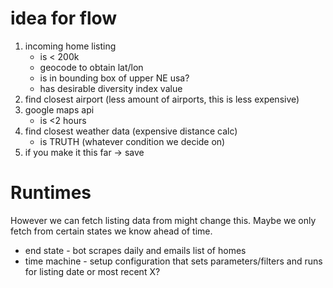 # idea for flow

1) incoming home listing
    - is < 200k
    - geocode to obtain lat/lon
    - is in bounding box of upper NE usa?
    - has desirable diversity index value
2) find closest airport (less amount of airports, this is less expensive)
3) google maps api 
    - is <2 hours
4) find closest weather data (expensive distance calc)
    - is TRUTH (whatever condition we decide on)
5) if you make it this far -> save

# Runtimes

However we can fetch listing data from might change this. Maybe we only fetch from certain states we know ahead of time.

- end state - bot scrapes daily and emails list of homes
- time machine - setup configuration that sets parameters/filters and runs for listing date or most recent X?